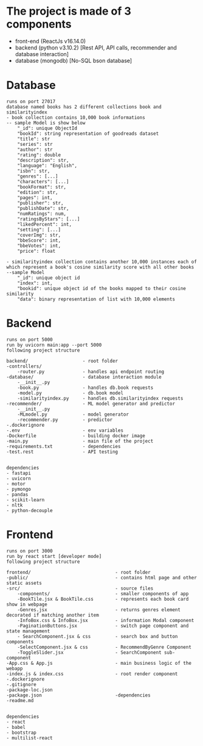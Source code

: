 # The project is made of 3 components
- front-end (ReactJs v16.14.0)
- backend (python v3.10.2) [Rest API, API calls, recommender and database interaction]
- database (mongodb) [No-SQL bson database]


# Database

    runs on port 27017
    database named books has 2 different collections book and similarityindex
    - book collection contains 10,000 book informations
    -- sample Model is show below
        "_id": unique ObjectId
        "bookId": string representation of goodreads dataset
        "title": str
        "series": str
        "author": str
        "rating": double
        "description": str,
        "language": "English",
        "isbn": str,
        "genres": [...]
        "characters": [...]
        "bookFormat": str,
        "edition": str,
        "pages": int,
        "publisher": str,
        "publishDate": str,
        "numRatings": num,
        "ratingsByStars": [...]
        "likedPercent": int,
        "setting": [...]
        "coverImg": str,
        "bbeScore": int,
        "bbeVotes": int,
        "price": float

    - similarityindex collection contains another 10,000 instances each of which represent a book's cosine similarity score with all other books
    --sample Model
        "_id": unique object id
        "index": int,
        "bookid": unique object id of the books mapped to their cosine similarity
        "data": binary representation of list with 10,000 elements


# Backend

    runs on port 5000
    run by uvicorn main:app --port 5000
    following project structure

    backend/                    - root folder
    -controllers/
        -router.py              - handles api endpoint routing
    -database/                  - database interaction module
        -__init__.py
        -book.py                - handles db.book requests
        -model.py               - db.book model
        -similarityindex.py     - handles db.similarityindex requests
    -recommender/               - ML model generator and predictor
        -__init__.py
        -MLmodel.py             - model generator
        -recommender.py         - predictor
    -.dockerignore
    -.env                       - env variables
    -Dockerfile                 - building docker image
    -main.py                    - main file of the project
    -requirements.txt           - dependencies
    -test.rest                  - API testing


    dependencies
    - fastapi
    - uvicorn
    - motor
    - pymongo
    - pandas
    - scikit-learn
    - nltk
    - python-decouple


# Frontend

    runs on port 3000
    run by react start [developer mode]
    following project structure

    frontend/                               - root folder
    -public/                                - contains html page and other static assets
    -src/                                   - source files
        -components/                        - smaller components of app
        -BookTile.jsx & BookTile.css        - represents each book card show in webpage
        -Genres.jsx                         - returns genres element decorated if matching another item
        -InfoBox.css & InfoBox.jsx          - information Modal component
        -PaginationButtons.jsx              - switch page component and state management
        - SearchComponent.jsx & css         - search box and button components
        -SelectComponent.jsx & css          - RecommendByGenre Component
        -ToggleSlider.jsx                   - SearchComponent sub-component
    -App.css & App.js                       - main business logic of the webapp
    -index.js & index.css                   - root render component  
    -.dockerignore
    -.gitignore                       
    -package-loc.json
    -package.json                           -dependencies
    -readme.md        


    dependencies
    - react
    - babel
    - bootstrap
    - multilist-react